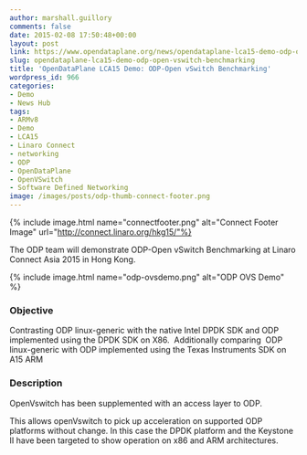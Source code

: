 ```yaml
---
author: marshall.guillory
comments: false
date: 2015-02-08 17:50:48+00:00
layout: post
link: https://www.opendataplane.org/news/opendataplane-lca15-demo-odp-open-vswitch-benchmarking/
slug: opendataplane-lca15-demo-odp-open-vswitch-benchmarking
title: 'OpenDataPlane LCA15 Demo: ODP-Open vSwitch Benchmarking'
wordpress_id: 966
categories:
- Demo
- News Hub
tags:
- ARMv8
- Demo
- LCA15
- Linaro Connect
- networking
- ODP
- OpenDataPlane
- OpenVSwitch
- Software Defined Networking
image: /images/posts/odp-thumb-connect-footer.png
---
```

{% include image.html name="connectfooter.png" alt="Connect Footer Image" url="http://connect.linaro.org/hkg15/"%}

The ODP team will demonstrate ODP-Open vSwitch Benchmarking at Linaro Connect Asia 2015 in Hong Kong.

{% include image.html name="odp-ovsdemo.png" alt="ODP OVS Demo" %}

### Objective


Contrasting ODP linux-generic with the native Intel DPDK SDK and ODP implemented using the DPDK SDK on X86.  Additionally comparing  ODP linux-generic with ODP implemented using the Texas Instruments SDK on A15 ARM


### Description


OpenVswitch has been supplemented with an access layer to ODP.

This allows openVswitch to pick up acceleration on supported ODP platforms without change. In this case the DPDK platform and the Keystone II have been targeted to show operation on x86 and ARM architectures.
